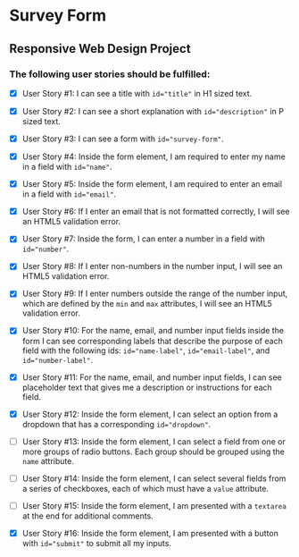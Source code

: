 # Survey Form
## Responsive Web Design Project
### The following user stories should be fulfilled:

- [x] User Story #1: I can see a title with `id="title"` in H1 sized text.

- [x] User Story #2: I can see a short explanation with `id="description"` in P sized text.

- [x] User Story #3: I can see a form with `id="survey-form"`.

- [x] User Story #4: Inside the form element, I am required to enter my name in a field with `id="name"`.

- [x] User Story #5: Inside the form element, I am required to enter an email in a field with `id="email"`.

- [x] User Story #6: If I enter an email that is not formatted correctly, I will see an HTML5 validation error.

- [x] User Story #7: Inside the form, I can enter a number in a field with `id="number"`.

- [x] User Story #8: If I enter non-numbers in the number input, I will see an HTML5 validation error.

- [x] User Story #9: If I enter numbers outside the range of the number input, which are defined by the `min` and `max` attributes, I will see an HTML5 validation error.

- [x] User Story #10: For the name, email, and number input fields inside the form I can see corresponding labels that describe the purpose of each field with the following ids: `id="name-label"`, `id="email-label"`, and `id="number-label"`.

- [x] User Story #11: For the name, email, and number input fields, I can see placeholder text that gives me a description or instructions for each field.

- [x] User Story #12: Inside the form element, I can select an option from a dropdown that has a corresponding `id="dropdown"`.

- [ ] User Story #13: Inside the form element, I can select a field from one or more groups of radio buttons. Each group should be grouped using the `name` attribute.

- [ ] User Story #14: Inside the form element, I can select several fields from a series of checkboxes, each of which must have a `value` attribute.

- [ ] User Story #15: Inside the form element, I am presented with a `textarea` at the end for additional comments.

- [x] User Story #16: Inside the form element, I am presented with a button with `id="submit"` to submit all my inputs.